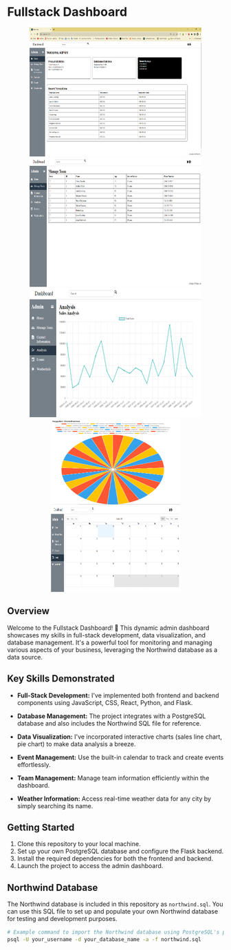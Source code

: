 # Fullstack Dashboard

<p align="center">
  <img src="images/Screenshot1.png" alt="Screenshot 1" height ="300" width="400">
  <img src="images/Screenshot2.png" alt="Screenshot 2" height ="300" width="400">
  <img src="images/Screenshot3.png" alt="Screenshot 3" height ="300" width="400">
  <img src="images/Screenshot4.png" alt="Screenshot 4" height ="200" width="300">
  <img src="images/Screenshot5.png" alt="Screenshot 5" height ="200" width="300">
</p>

## Overview

Welcome to the Fullstack Dashboard! 🚀 This dynamic admin dashboard showcases my skills in full-stack development, data visualization, and database management. 
It's a powerful tool for monitoring and managing various aspects of your business, leveraging the Northwind database as a data source.

## Key Skills Demonstrated

- **Full-Stack Development:** I've implemented both frontend and backend components using JavaScript, CSS, React, Python, and Flask.

- **Database Management:** The project integrates with a PostgreSQL database and also includes the Northwind SQL file for reference.

- **Data Visualization:** I've incorporated interactive charts (sales line chart, pie chart) to make data analysis a breeze.

- **Event Management:** Use the built-in calendar to track and create events effortlessly.

- **Team Management:** Manage team information efficiently within the dashboard.

- **Weather Information:** Access real-time weather data for any city by simply searching its name.

## Getting Started

1. Clone this repository to your local machine.
2. Set up your own PostgreSQL database and configure the Flask backend.
3. Install the required dependencies for both the frontend and backend.
4. Launch the project to access the admin dashboard.

## Northwind Database

The Northwind database is included in this repository as `northwind.sql`. You can use this SQL file to set up and populate your own Northwind database for testing and development purposes.

```bash
# Example command to import the Northwind database using PostgreSQL's psql command-line tool
psql -U your_username -d your_database_name -a -f northwind.sql

